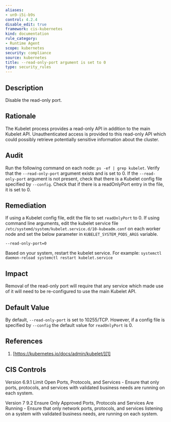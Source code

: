 ```yaml
---
aliases:
- un9-i5i-b9s
control: 4.2.4
disable_edit: true
framework: cis-kubernetes
kind: documentation
rule_category:
- Runtime Agent
scope: kubernetes
security: compliance
source: kubernetes
title: --read-only-port argument is set to 0
type: security_rules
---
```


## Description

Disable the read-only port.

## Rationale

The Kubelet process provides a read-only API in addition to the main Kubelet API. Unauthenticated access is provided to this read-only API which could possibly retrieve potentially sensitive information about the cluster.

## Audit

Run the following command on each node: `ps -ef | grep kubelet`. Verify that the `--read-only-port` argument exists and is set to 0. If the `--read-only-port` argument is not present, check that there is a Kubelet config file specified by `--config`. Check that if there is a readOnlyPort entry in the file, it is set to 0.

## Remediation

If using a Kubelet config file, edit the file to set `readOnlyPort` to 0. If using command line arguments, edit the kubelet service file `/etc/systemd/system/kubelet.service.d/10-kubeadm.conf` on each worker node and set the below parameter in `KUBELET_SYSTEM_PODS_ARGS` variable.

`--read-only-port=0`

Based on your system, restart the kubelet service. For example: `systemctl daemon-reload systemctl restart kubelet.service`

## Impact

Removal of the read-only port will require that any service which made use of it will need to be re-configured to use the main Kubelet API.

## Default Value

By default, `--read-only-port` is set to 10255/TCP. However, if a config file is specified by `--config` the default value for `readOnlyPort` is 0.

## References

1. [https://kubernetes.io/docs/admin/kubelet/][1]

## CIS Controls

Version 6.9.1 Limit Open Ports, Protocols, and Services - Ensure that only ports, protocols, and services with validated business needs are running on each system.

Version 7 9.2 Ensure Only Approved Ports, Protocols and Services Are Running - Ensure that only network ports, protocols, and services listening on a system with validated business needs, are running on each system.

[1]: https://kubernetes.io/docs/admin/kubelet/
